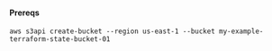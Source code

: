 #### Prereqs

```shell
aws s3api create-bucket --region us-east-1 --bucket my-example-terraform-state-bucket-01  
```